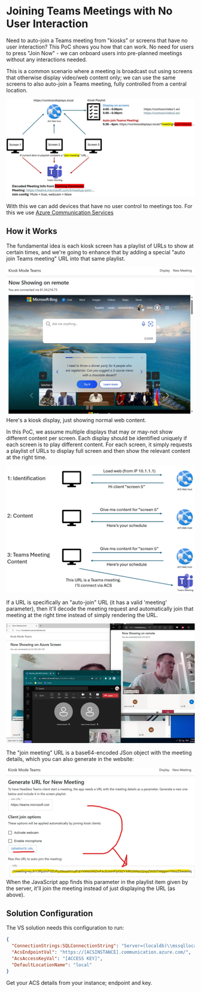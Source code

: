 # Joining Teams Meetings with No User Interaction
Need to auto-join a Teams meeting from "kiosks" or screens that have no user interaction? This PoC shows you how that can work. No need for users to press "Join Now" - we can onboard users into pre-planned meetings without any interactions needed.

This is a common scenario where a meeting is broadcast out using screens that otherwise display video/web content only; we can use the same screens to also auto-join a Teams meeting, fully controlled from a central location.

![System concept diagram](imgs/concept.jpg)

With this we can add devices that have no user control to meetings too. For this we use [Azure Communication Services](https://azure.microsoft.com/en-us/products/communication-services/)

## How it Works
The fundamental idea is each kiosk screen has a playlist of URLs to show at certain times, and we're going to enhance that by adding a special "auto join Teams meeting" URL into that same playlist.

![Standard URL content for kiosk](imgs/urlcontent.jpg)
Here's a kiosk display, just showing normal web content. 

In this PoC, we assume multiple displays that may or may-not show different content per screen. Each display should be identified uniquely if each screen is to play different content. For each screen, it simply requests a playlist of URLs to display full screen and then show the relevant content at the right time.

![Display content loading](imgs/contentloading.jpg)

If a URL is specifically an "auto-join" URL (it has a valid 'meeting' parameter), then it'll decode the meeting request and automatically join that meeting at the right time instead of simply rendering the URL. 

![Teams Meeting](imgs/meeting.jpg)

The "join meeting" URL is a base64-encoded JSon object with the meeting details, which you can also generate in the website:

![Generate Join Meeting URL](imgs/generateurl.jpg)
When the JavaScript app finds this parameter in the playlist item given by the server, it'll join the meeting instead of just displaying the URL (as above).

## Solution Configuration
The VS solution needs this configuration to run:

```json
{
  "ConnectionStrings:SQLConnectionString": "Server=(localdb)\\mssqllocaldb;Database=KioskTeamsDev;Trusted_Connection=True;MultipleActiveResultSets=true",
  "AcsEndpointVal": "https://[ACSINSTANCE].communication.azure.com/",
  "AcsAccessKeyVal": "[ACCESS KEY]",
  "DefaultLocationName": "local"
}

```
Get your ACS details from your instance; endpoint and key. 

